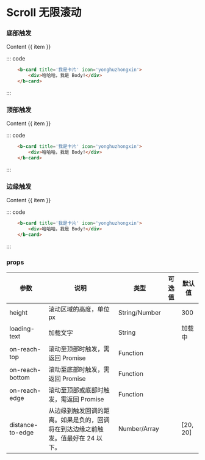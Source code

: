 # Scroll 无限滚动

### 底部触发

<div class='example'>
    <div class='example-box'>
        <b-scroll :on-reach-bottom="handleReachBottom">
            <b-card dis-hover v-for="(item, index) in list1" :key="index" style="margin: 32px 0">
                Content {{ item }}
            </b-card>
        </b-scroll>
    </div>

::: code

```html
    <b-card title='我是卡片' icon='yonghuzhongxin'>
        <div>哈哈哈，我是 Body!</div>
    </b-card>
```

:::
</div>

### 顶部触发

<div class='example'>
    <div class='example-box'>
        <b-scroll :on-reach-top="handleReachTop">
            <b-card dis-hover v-for="(item, index) in list2" :key="index" style="margin: 32px 0">
                Content {{ item }}
            </b-card>
        </b-scroll>
    </div>

::: code

```html
    <b-card title='我是卡片' icon='yonghuzhongxin'>
        <div>哈哈哈，我是 Body!</div>
    </b-card>
```

:::
</div>

### 边缘触发

<div class='example'>
    <div class='example-box'>
        <b-scroll :on-reach-edge="handleReachEdge">
            <b-card dis-hover v-for="(item, index) in list3" :key="index" style="margin: 32px 0">
                Content {{ item }}
            </b-card>
        </b-scroll>
    </div>

::: code

```html
    <b-card title='我是卡片' icon='yonghuzhongxin'>
        <div>哈哈哈，我是 Body!</div>
    </b-card>
```

:::
</div>

<script>
    export default {
        data () {
            return {
                list1: [1, 2, 3, 4, 5, 6, 7, 8, 9, 10],
                list2: [1, 2, 3, 4, 5, 6, 7, 8, 9, 10],
                list3: [1, 2, 3, 4, 5, 6, 7, 8, 9, 10]
            }
        },
        methods: {
            handleReachBottom () {
                return new Promise(resolve => {
                    setTimeout(() => {
                        const last = this.list1[this.list1.length - 1];
                        for (let i = 1; i < 11; i++) {
                            this.list1.push(last + i);
                        }
                        resolve();
                    }, 2000);
                });
            },
            handleReachTop () {
                return new Promise(resolve => {
                    setTimeout(() => {
                        const first = this.list2[0];
                        for (let i = 1; i < 11; i++) {
                            this.list2.unshift(first - i);
                        }
                        resolve();
                    }, 2000);
                });
            },
            handleReachEdge (dir) {
                return new Promise(resolve => {
                    setTimeout(() => {
                        if (dir > 0) {
                            const first = this.list3[0];
                            for (let i = 1; i < 11; i++) {
                                this.list3.unshift(first - i);
                            }
                        } else {
                            const last = this.list3[this.list3.length - 1];
                            for (let i = 1; i < 11; i++) {
                                this.list3.push(last + i);
                            }
                        }
                        resolve();
                    }, 2000);
                });
            }
        }
    }
</script>

### props

| 参数 | 说明 | 类型 | 可选值 | 默认值 |
| ---- | ---- | ---- | ---- | ---- |
| height | 滚动区域的高度，单位px | String/Number  |  | 300 |
| loading-text | 加载文字 | String |  | 加载中 |
| on-reach-top | 滚动至顶部时触发，需返回 Promise | Function |
| on-reach-bottom | 滚动至底部时触发，需返回 Promise | Function |
| on-reach-edge | 滚动至顶部或底部时触发，需返回 Promise | Function |
| distance-to-edge | 从边缘到触发回调的距离。如果是负的，回调将在到达边缘之前触发。值最好在 24 以下。 | Number/Array | | [20, 20] |
